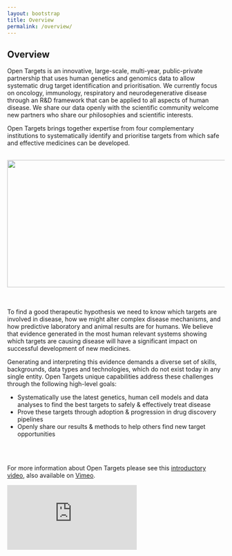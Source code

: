 ```yaml
---
layout: bootstrap
title: Overview
permalink: /overview/
---
```

## Overview
Open Targets is an innovative, large-scale, multi-year, public-private partnership that uses human genetics and genomics data to allow systematic drug target identification and prioritisation. We currently focus on oncology, immunology, respiratory and neurodegenerative disease through an R&D framework that can be applied to all aspects of human disease. We share our data openly with the scientific community welcome new partners who share our philosophies and scientific interests.


Open Targets brings together expertise from four complementary institutions to systematically identify and prioritise targets from which safe and effective medicines can be developed. 
<br><br>
<p align="center"><img src="{{ site.url }}/assets/images/OpenTargetsPartners.png" height="295" width="650"></p>
<br><br>
To find a good therapeutic hypothesis we need to know which targets are involved in disease, how we might alter complex disease mechanisms, and how predictive laboratory and animal results are for humans.  We believe that evidence generated in the most human relevant systems showing which targets are causing disease will have a significant impact on successful development of new medicines. 

Generating and interpreting this evidence demands a diverse set of skills, backgrounds, data types and technologies, which do not exist today in any single entity. Open Targets unique capabilities address these challenges through the following high-level goals:
* Systematically use the latest genetics, human cell models and data analyses to find the best targets to safely & effectively treat disease
*	Prove these targets through adoption & progression in drug discovery pipelines
*	Openly share our results & methods to help others find new target opportunities 


<br><br>

<p>For more information about Open Targets please see this <a href="https://vimeo.com/186414362">introductory video</a>, also available on <a href="https://vimeo.com">Vimeo</a>.</p> 
<div class='embed-container'><iframe src='https://player.vimeo.com/video/186414362' frameborder='0' webkitAllowFullScreen mozallowfullscreen allowFullScreen></iframe></div>



